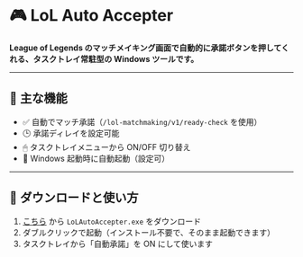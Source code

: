 ﻿# 🎮 LoL Auto Accepter
**League of Legends のマッチメイキング画面で自動的に承諾ボタンを押してくれる、タスクトレイ常駐型の Windows ツールです。**

---
## 🧩 主な機能
- ✅ 自動でマッチ承諾（`/lol-matchmaking/v1/ready-check` を使用）
- 🕒 承諾ディレイを設定可能
- 🖱 タスクトレイメニューから ON/OFF 切り替え
- 🔄 Windows 起動時に自動起動（設定可）
---
## 🔽 ダウンロードと使い方
1. [こちら](https://github.com/c-hfire/LoLAutoAccepter/releases/latest/download/LoLAutoAccepter.exe) から `LoLAutoAccepter.exe` をダウンロード
2. ダブルクリックで起動（インストール不要で、そのまま起動できます）
3. タスクトレイから「自動承諾」を ON にして使います